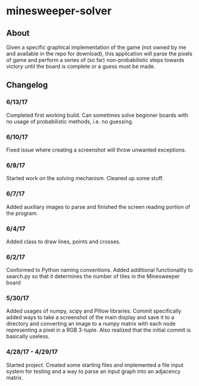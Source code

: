 # minesweeper-solver
## About
Given a specific graphical implementation of the game (not owned by me and available in the repo for download), this application will parse the pixels of game and perform a series of (so far) non-probabilistic steps towards victory until the board is complete or a guess must be made.

## Changelog
### 6/13/17
Completed first working build. Can sometimes solve beginner boards with no usage of probabilistic methods, i.e. no guessing.

### 6/10/17
Fixed issue where creating a screenshot will throw unwanted exceptions.

### 6/8/17
Started work on the solving mechanism. Cleaned up some stuff.

### 6/7/17
Added auxiliary images to parse and finished the screen reading portion of the program.

### 6/4/17
Added class to draw lines, points and crosses.

### 6/2/17
Conformed to Python naming conventions. Added additional functionality to search.py so that it determines the number of tiles in the Minesweeper board

### 5/30/17
Added usages of numpy, scipy and Pillow libraries. Commit specifically added ways to take a screenshot of the main display and save it to a directory and converting an image to a numpy matrix with each node representing a pixel in a RGB 3-tuple. Also realized that the initial commit is basically useless.

### 4/28/17 - 4/29/17
Started project. Created some starting files and implemented a file input system for testing and a way to parse an input graph into an adjacency matrix.
